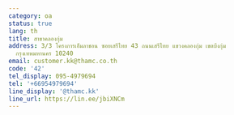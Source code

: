 ```yaml
---
category: oa
status: true
lang: th
title: สาขาคลองกุ่ม
address: 3/3 โครงการเอ็มลาชอน ซอยเสรีไทย 43 ถนนเสรีไทย แขวงคลองกุ่ม เขตบึงกุ่ม
  กรุงเทพมหานคร 10240
email: customer.kk@thamc.co.th
code: '42'
tel_display: 095-4979694
tel: '+66954979694'
line_display: '@thamc.kk'
line_url: https://lin.ee/jbiXNCm
---
```

